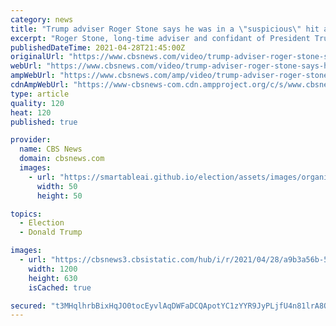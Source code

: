 ```yaml
---
category: news
title: "Trump adviser Roger Stone says he was in a \"suspicious\" hit and run car accident"
excerpt: "Roger Stone, long-time adviser and confidant of President Trump, claims he was the victim of a \"suspicious\" hit-and-run car accident Wednesday. The crash comes days after Stone admitted to CBS News that he had made contact with a suspected Russian hacker."
publishedDateTime: 2021-04-28T21:45:00Z
originalUrl: "https://www.cbsnews.com/video/trump-adviser-roger-stone-says-he-was-in-a-suspicious-hit-and-run-car-accident-1/"
webUrl: "https://www.cbsnews.com/video/trump-adviser-roger-stone-says-he-was-in-a-suspicious-hit-and-run-car-accident-1/"
ampWebUrl: "https://www.cbsnews.com/amp/video/trump-adviser-roger-stone-says-he-was-in-a-suspicious-hit-and-run-car-accident-1/"
cdnAmpWebUrl: "https://www-cbsnews-com.cdn.ampproject.org/c/s/www.cbsnews.com/amp/video/trump-adviser-roger-stone-says-he-was-in-a-suspicious-hit-and-run-car-accident-1/"
type: article
quality: 120
heat: 120
published: true

provider:
  name: CBS News
  domain: cbsnews.com
  images:
    - url: "https://smartableai.github.io/election/assets/images/organizations/cbsnews.com-50x50.jpg"
      width: 50
      height: 50

topics:
  - Election
  - Donald Trump

images:
  - url: "https://cbsnews3.cbsistatic.com/hub/i/r/2021/04/28/a9b3a56b-52ee-48d3-a675-c22769808fc8/thumbnail/1200x630/f59bb4e20896144e795f003553c9da2e/0315-rnb-zfw-rogerstoneaccident-1270844-640x360.jpg"
    width: 1200
    height: 630
    isCached: true

secured: "t3MHqlhrbBixHqJO0tocEyvlAqDWFaDCQApotYC1zYYR9JyPLjfU4n81lrA8QcGm2dwwZZykw8HXI8TDdmS/Lw+ngIBy56lldP+RL0I7XcOMo8DFU0G0vBu2ITRwCmylpzpcdQ1FacLkAjj6uQlm1KC7Y/N6BOuaFnucGU6g6UpanWRCBRl5S+FHNeKNhxazGxORfv1lhDyR/FOvdR9cRXfc3TmJGEYAZG28bs/5GXp7n5pDXpCjLV6NJ3OncPmWBB2mVC0W19z6xRNInuh8WRMqZtWHpDpAONQmtZedONdfC60EnAGnRkjnS1RSWB2NEqyQ75sBEUIuEuzBMn6D6Vjgm1JP+8882Cw6mEWPxac=;k7/XtN8aCK/S2J9/B9XQvw=="
---
```


